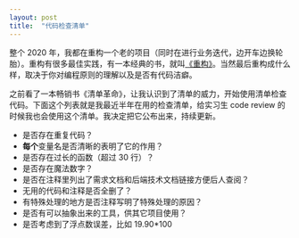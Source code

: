 ```yaml
---
layout: post
title:  "代码检查清单"
---
```


整个 2020 年，我都在重构一个老的项目（同时在进行业务迭代，边开车边换轮胎）。重构有很多最佳实践，有一本经典的书，就叫[《重构》](https://book.douban.com/subject/4262627/)。当然最后重构成什么样，取决于你对编程原则的理解以及是否有代码洁癖。

之前看了一本畅销书《清单革命》，让我认识到了清单的威力，开始使用清单检查代码。下面这个列表就是我最近半年在用的检查清单，给实习生 code review 的时候我也会使用这个清单。我决定把它公布出来，持续更新。

* 是否存在重复代码？
* **每个**变量名是否清晰的表明了它的作用？
* 是否存在过长的函数（超过 30 行）？
* 是否存在魔法数字？
* 是否在注释里列出了需求文档和后端技术文档链接方便后人查阅？
* 无用的代码和注释是否全删了？
* 有特殊处理的地方是否注释写明了特殊处理的原因？
* 是否有可以抽象出来的工具，供其它项目使用？
* 是否考虑到了浮点数误差，比如 19.90*100